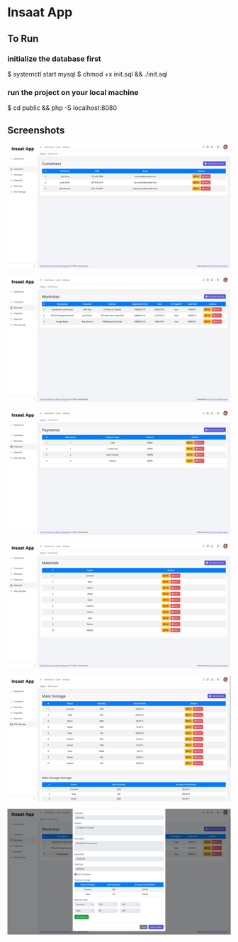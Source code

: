 # Insaat App

## To Run
### initialize the database first
$ systemctl start mysql
$ chmod +x init.sql && ./init.sql

### run the project on your local machine
$ cd public && php -S localhost:8080

## Screenshots

![](screenshots/ss1.png)

![](screenshots/ss2.png)

![](screenshots/ss3.png)

![](screenshots/ss4.png)

![](screenshots/ss5.png)

![](screenshots/ss6.png)
